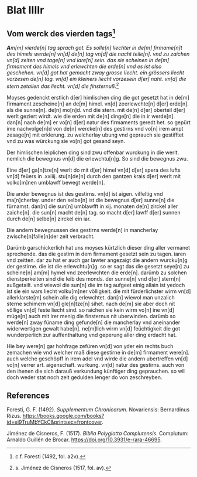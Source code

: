 # Blat IIIIr

## Vom werck des vierden tags[^1]

***A**m[m] vierde[n] tag sprach got.
Es solle[n] liechter in de[m] firmame[n]t des himels werde[n] vn[d] de[n] tag vn[d] die nacht teile[n]. vnd zu zaichen vn[d] zeiten vnd tage[n] vnd iare[n] sein. das sie scheinen in de[m] firmament des himels vnd erlewchten die erde[n] vnd es ist also geschehen. vn[d] got hat gemacht zway grosse liecht. ein grössers liecht vorzesen de[n] tag. vn[d] ein kleiners liecht vorzesein d[er] naht. vn[d] die stern zetailen das liecht. vn[d] die finsternuß*.[^2]

Moyses gedenckt erstlich d[er] himlischen ding die got gesetzt hat in de[m] firmament zescheine[n] an de[m] himel. vn[d] zeerlewchte[n] d[er] erde[n]. als die sunne[n]. de[n] mo[n]d. vnd die stern. mit de[n] d[er] oberteil d[er] werlt geziert wirdt. wie die erden mit de[n] dinge[n] die in ir werde[n]. dan[n] nach de[m] er vo[n] d[er] natur des firmaments geredt het. so gepürt ime nachvolge[n]d von de[n] wercke[n] des gestirns vnd vo[n] irem ampt zesage[n] mit erklerung. zu welcherlay ubung vnd geprauch sie gestifftet vnd zu was würckung sie vo[n] got gesand seyn.

Der himlischen leiplichen ding sind zwu offenbar wurckung in die werlt. nemlich die bewegnus vn[d] die erlewchtu[n]g.
So sind die bewegnus zwu.

Eine d[er] ga[n]tze[n] werlt do mit d[er] himel vn[d] d[er] spera des lufts vn[d] feüers in .xxiiij. stu[n]de[n] durch den gantzen krais d[er] werlt mit volko[m]nen umblawff bewegt werde[n].

Die ander bewegnus ist des gestirns. vn[d] ist aigen. vilfeltig vnd ma[n]cherlay. under den selbe[n] ist die bewegnus d[er] sunne[n] die fürnamst. dan[n] die sun[n] umblawfft in xij. monaten de[n] zirckel aller zaiche[n]. die sun[n] macht de[n] tag. so macht d[er] lawff d[er] sunnen durch de[n] selbe[n] zirckel ein iar.

Die andern bewegnussen des gestirns werde[n] in mancherlay zwische[n]falle[n]der zeit verbracht.

Darümb garschickerlich hat uns moyses kürtzlich dieser ding aller vermanet sprechende. das die gestirn in dem firmament gesetzt sein zu tagen. iaren vnd zeitten. dar zu hat er auch gar lawter angezaigt die andern wurcku[n]g der gestirne. die ist die erlewchtu[n]g. so er sagt das die gesetzt seye[n] zu scheine[n] am[m] hymel vnd zeerlewchten die erde[n]. darümb zu solchen dienstperkeiten sind die leib des monds. der sunne[n] vnd d[er] stern[n] außgetailt. vnd wiewol die sun[n] die im tag aufgeet einig allain ist yedoch ist sie ein wars liecht volku[m]ner völligkeit. die mit fürderlichster wirm vn[d] allerklarste[m] schein alle dig erlewchtet. dan[n] wiewol man unzalich sterne schimern vn[d] gle[n]tze[n] sihet. nach de[m] sie aber doch nit völlige vn[d] feste liecht sind. so raichen sie kein wirm vo[n] ine vn[d] müge[n] auch mit irer menig die finsternus nit uberwinden. darümb so werde[n] zway füname ding gefunde[n] die mancherlay vnd aneinander widerwertigen gewalt habe[n]. ne[m]lich wirm vn[d] feüchtigkeit die got wunderperlich zur auffenthaltung vnd geperung aller ding erdacht hat.

Hie bey were[n] gar hohfrage zefüren vn[d] von yder ein rechts buch zemachen wie vnd welcher maß diese gestirne in de[m] firmament were[n]. auch welche geschöpff in irem adel vnd wirde die andern ubertreffen vn[d] vo[n] verrer art. aigenschaft. wurkung. vn[d] natur des gestirns. auch von den ihenen die sich darauß verkundung künftiger ding geprauchen. so wil doch weder stat noch zeit gedulden lenger do von zeschreyben.

[^1]: c.f. Foresti (1492, fol. a2v).  
[^2]: s. Jiménez de Cisneros (1517, fol. av).  

## References

Foresti, G. F. (1492). *Supplementum Chronicarum*. Novariensis: Bernardinus Rizus. https://books.google.com/books?id=ei9TruMbYCkC&printsec=frontcover.

Jiménez de Cisneros, F. (1517). *Biblia Polyglotta Complutensis*. Complutum: Arnaldo Guillén de Brocar. https://doi.org/10.3931/e-rara-46695.
